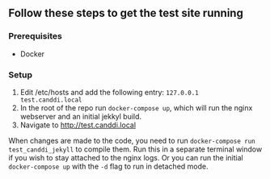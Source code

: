 ## Follow these steps to get the test site running

### Prerequisites
- Docker

### Setup
1. Edit /etc/hosts and add the following entry: `127.0.0.1 test.canddi.local`
2. In the root of the repo run `docker-compose up`, which will run the nginx webserver and an initial jekkyl build.
3. Navigate to http://test.canddi.local

When changes are made to the code, you need to run `docker-compose run test_canddi_jekyll` to compile them. Run this in a separate terminal window if you wish to stay attached to the nginx logs. Or you can run the initial `docker-compose up` with the `-d` flag to run in detached mode.